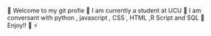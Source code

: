 🔭 Welcome to my git profie
👯 I am currently a student at UCU
🤝 I am conversant with python , javascript , CSS , HTML ,R Script and SQL
🌱 Enjoy!!
💬 
⚡
